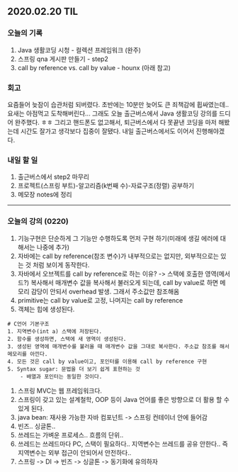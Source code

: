 ## 2020.02.20 TIL

### 오늘의 기록

1. Java 생활코딩 시청 - 컬렉션 프레임워크 (완주)
2. 스프링 qna 게시판 만들기 - step2
3. call by reference vs. call by value - hounx (아래 참고)

### 회고

요즘들어 늦잠이 습관처럼 되버렸다. 초반에는 10분만 늦어도 큰 죄책감에 휩싸였는데.. 요새는 아점먹고 도착해버린다...
그래도 오늘 출근버스에서 Java 생활코딩 강의를 드디어 완주했다. ㅎㅎ
그리고 핸드폰도 없고해서, 퇴근버스에서 다 못끝낸 코딩을 마저 해봤는데 시간도 잘가고 생각보다 집중이 잘됐다. 내일 출근버스에서도 이어서 진행해야겠다.

### 내일 할 일

1. 출근버스에서 step2 마무리
2. 프로젝트(스프링 부트)-알고리즘(k번째 수)-자료구조(정렬) 공부하기
3. 메모장 notes에 정리

-------

### 오늘의 강의 (0220)

1. 기능구현은 단순하게 그 기능만 수행하도록 먼저 구현 하기(미래에 생길 에러에 대해서는 나중에 추가)
2. 자바에는 call by reference(참조 변수)가 내부적으로는 없지만, 외부적으로는 있는 것 처럼 보이게 동작한다.
3. 자바에서 오브젝트를 call by reference로 하는 이유? -> 스택에 호출한 영역(메서드?) 복사해서 매개변수 값을 복사해서 불러오게 되는데, call by value로 하면 메모리 감당이 안되서 overhead 발생. 그래서 주소값만 참조해옴
4. primitive는 call by value로 고정, 나머지는 call by reference
5. 객체는 힙에 생성된다.

```
# C언어 기본구조
1. 지역변수(int a) 스택에 저장된다.
2. 함수를 생성하면, 스택에 새 영역이 생성된다.
3. 생성된 영역에 매개변수를 불러올 때 매개변수 값을 그대로 복사한다. 주소값 참조를 해서 메모리를 아낀다.
4. 모든 것은 call by value이고, 포인터를 이용해 call by reference 구현
5. Syntax sugar: 문법을 더 보기 쉽게 표현하는 것
	- 배열과 포인터는 동일한 것이다.
```

1. 스프링 MVC는 웹 프레임워크다.
2. 스프링이 갖고 있는 설계철학, OOP 등이 Java 언어를 좋은 방향으로 더 활용 할 수 있게 된다.
3. java bean: 재사용 가능한 자바 컴포넌트 -> 스프링 컨테이너 안에 들어감
4. 빈즈.. 싱글톤.. 
5. 쓰레드는 가벼운 프로세스.. 흐름의 단위..
6. 쓰레드는 쓰레드마다 PC, 스택이 필요하다.. 지역변수는 쓰레드를 공유 안한다.. 즉 지역변수는 외부 접근이 안되어서 안전하다..
7. 스프링 -> DI -> 빈즈 -> 싱글톤 -> 동기화에 유의하자
